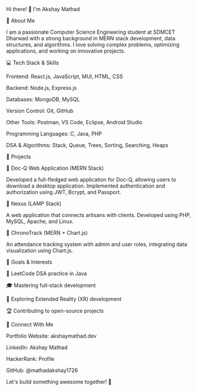 Hi there! 👋 I'm Akshay Mathad

🚀 About Me

I am a passionate Computer Science Engineering student at SDMCET Dharwad with a strong background in MERN stack development, data structures, and algorithms. I love solving complex problems, optimizing applications, and working on innovative projects.

💻 Tech Stack & Skills

Frontend: React.js, JavaScript, MUI, HTML, CSS

Backend: Node.js, Express.js

Databases: MongoDB, MySQL

Version Control: Git, GitHub

Other Tools: Postman, VS Code, Eclipse, Android Studio

Programming Languages: C, Java, PHP

DSA & Algorithms: Stack, Queue, Trees, Sorting, Searching, Heaps

🌟 Projects

📌 Doc-Q Web Application (MERN Stack)

Developed a full-fledged web application for Doc-Q, allowing users to download a desktop application. Implemented authentication and authorization using JWT, Bcrypt, and Passport.

📌 Nexus (LAMP Stack)

A web application that connects artisans with clients. Developed using PHP, MySQL, Apache, and Linux.

📌 ChronoTrack (MERN + Chart.js)

An attendance tracking system with admin and user roles, integrating data visualization using Chart.js.

🎯 Goals & Interests

🚀 LeetCode DSA practice in Java

🎓 Mastering full-stack development

🤖 Exploring Extended Reality (XR) development

🏆 Contributing to open-source projects

🔗 Connect With Me

Portfolio Website: akshaymathad.dev

LinkedIn: Akshay Mathad

HackerRank: Profile

GitHub: @mathadakshay1726

Let's build something awesome together! 🚀


